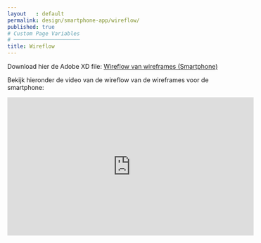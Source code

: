 ```yaml
---
layout   : default
permalink: design/smartphone-app/wireflow/
published: true
# Custom Page Variables
# ─────────────────────
title: Wireflow
---
```


Download hier de Adobe XD file: <a href="/1718-nmd3-project-clauwers_cocquyt/assets/img/smartphonewireflow.xd" download>  Wireflow van wireframes (Smartphone) </a>

Bekijk hieronder de video van de wireflow van de wireframes voor de smartphone: 
<iframe width="560" height="315" src="https://www.youtube.com/embed/rRS_AigRpn8" frameborder="0" allow="autoplay; encrypted-media" allowfullscreen></iframe>